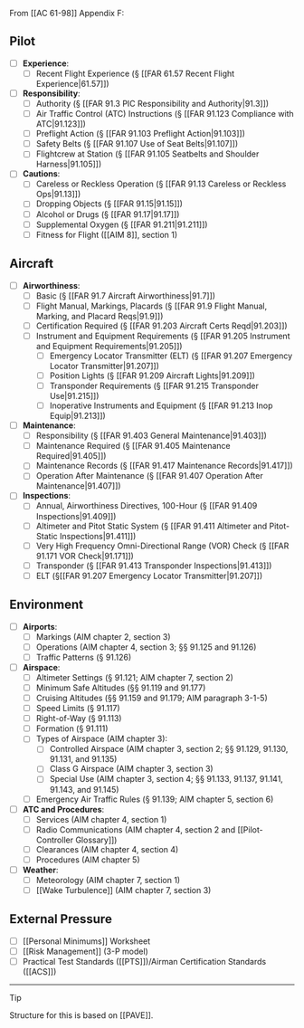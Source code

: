 From [[AC 61-98]] Appendix F:

## Pilot
- [ ] **Experience**:
	- [ ] Recent Flight Experience (§ [[FAR 61.57 Recent Flight Experience|61.57]])
- [ ] **Responsibility**:
	- [ ] Authority (§ [[FAR 91.3 PIC Responsibility and Authority|91.3]])
	- [ ] Air Traffic Control (ATC) Instructions (§ [[FAR 91.123 Compliance with ATC|91.123]])
	- [ ] Preflight Action (§ [[FAR 91.103 Preflight Action|91.103]])
	- [ ] Safety Belts (§ [[FAR 91.107 Use of Seat Belts|91.107]])
	- [ ] Flightcrew at Station (§ [[FAR 91.105 Seatbelts and Shoulder Harness|91.105]])
- [ ] **Cautions**:
	- [ ] Careless or Reckless Operation (§ [[FAR 91.13 Careless or Reckless Ops|91.13]])
	- [ ] Dropping Objects (§ [[FAR 91.15|91.15]])
	- [ ] Alcohol or Drugs (§ [[FAR 91.17|91.17]])
	- [ ] Supplemental Oxygen (§ [[FAR 91.211|91.211]])
	- [ ] Fitness for Flight ([[AIM 8]], section 1)
## Aircraft
- [ ] **Airworthiness**:
	- [ ] Basic (§ [[FAR 91.7 Aircraft Airworthiness|91.7]])
	- [ ] Flight Manual, Markings, Placards (§ [[FAR 91.9 Flight Manual, Marking, and Placard Reqs|91.9]])
	- [ ] Certification Required (§ [[FAR 91.203 Aircraft Certs Reqd|91.203]])
	- [ ] Instrument and Equipment Requirements (§ [[FAR 91.205 Instrument and Equipment Requirements|91.205]])
		- [ ] Emergency Locator Transmitter (ELT) (§ [[FAR 91.207 Emergency Locator Transmitter|91.207]])
		- [ ] Position Lights (§ [[FAR 91.209 Aircraft Lights|91.209]])
		- [ ] Transponder Requirements (§ [[FAR 91.215 Transponder Use|91.215]])
		- [ ] Inoperative Instruments and Equipment (§ [[FAR 91.213 Inop Equip|91.213]])
- [ ] **Maintenance**:
	- [ ] Responsibility (§ [[FAR 91.403 General Maintenance|91.403]])
	- [ ] Maintenance Required (§ [[FAR 91.405 Maintenance Required|91.405]])
	- [ ] Maintenance Records (§ [[FAR 91.417 Maintenance Records|91.417]])
	- [ ] Operation After Maintenance (§ [[FAR 91.407 Operation After Maintenance|91.407]])
- [ ] **Inspections**:
	- [ ] Annual, Airworthiness Directives, 100-Hour (§ [[FAR 91.409 Inspections|91.409]])
	- [ ] Altimeter and Pitot Static System (§ [[FAR 91.411 Altimeter and Pitot-Static Inspections|91.411]])
	- [ ] Very High Frequency Omni-Directional Range (VOR) Check (§ [[FAR 91.171 VOR Check|91.171]])
	- [ ] Transponder (§ [[FAR 91.413 Transponder Inspections|91.413]])
	- [ ] ELT (§[[FAR 91.207 Emergency Locator Transmitter|91.207]])

## Environment
- [ ] **Airports**:
	- [ ] Markings (AIM chapter 2, section 3)
	- [ ] Operations (AIM chapter 4, section 3; §§ 91.125 and 91.126)
	- [ ] Traffic Patterns (§ 91.126)
- [ ] **Airspace**:
	- [ ] Altimeter Settings (§ 91.121; AIM chapter 7, section 2)
	- [ ] Minimum Safe Altitudes (§§ 91.119 and 91.177)
	- [ ] Cruising Altitudes (§§ 91.159 and 91.179; AIM paragraph 3-1-5)
	- [ ] Speed Limits (§ 91.117)
	- [ ] Right-of-Way (§ 91.113)
	- [ ] Formation (§ 91.111)
	- [ ] Types of Airspace (AIM chapter 3):
		- [ ] Controlled Airspace (AIM chapter 3, section 2; §§ 91.129, 91.130, 91.131, and 91.135)
		- [ ] Class G Airspace (AIM chapter 3, section 3)
		- [ ] Special Use (AIM chapter 3, section 4; §§ 91.133, 91.137, 91.141, 91.143, and 91.145)
	- [ ] Emergency Air Traffic Rules (§ 91.139; AIM chapter 5, section 6)
- [ ] **ATC and Procedures**:
	- [ ] Services (AIM chapter 4, section 1)
	- [ ] Radio Communications (AIM chapter 4, section 2 and [[Pilot-Controller Glossary]])
	- [ ] Clearances (AIM chapter 4, section 4)
	- [ ] Procedures (AIM chapter 5)
- [ ] **Weather**:
	- [ ] Meteorology (AIM chapter 7, section 1)
	- [ ] [[Wake Turbulence]] (AIM chapter 7, section 3)

## External Pressure
- [ ] [[Personal Minimums]] Worksheet
- [ ] [[Risk Management]] (3-P model)
- [ ] Practical Test Standards ([[PTS]])/Airman Certification Standards ([[ACS]])

---

> [!tip]
> Structure for this is based on [[PAVE]].